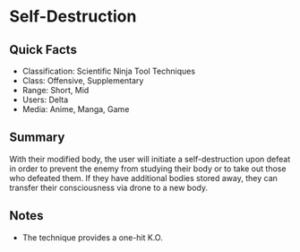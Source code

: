 # Self-Destruction

## Quick Facts
- Classification: Scientific Ninja Tool Techniques
- Class: Offensive, Supplementary
- Range: Short, Mid
- Users: Delta
- Media: Anime, Manga, Game

## Summary
With their modified body, the user will initiate a self-destruction upon defeat in order to prevent the enemy from studying their body or to take out those who defeated them. If they have additional bodies stored away, they can transfer their consciousness via drone to a new body.

## Notes
- The technique provides a one-hit K.O.
